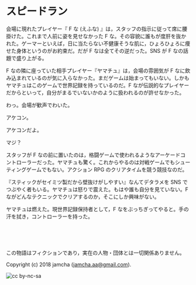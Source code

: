 

# スピードラン

会場に現れたプレイヤー『 F な (えふな) 』は，スタッフの指示に従って席に腰掛けた。これまで人前に姿を見せなかった F な。その容貌に誰もが度肝を抜かれた。ゲーマーといえば，日に当たらない不健康そうな肌に，ひょろひょろに痩せた身体というのがお約束だ。だが F なは全てその逆だった。SNS が F なの話題で盛り上がる。  

F なの隣に座っていた相手プレイヤー『ヤマチュ』は，会場の雰囲気が F なに飲み込まれているのが気に入らなかった。まだゲームは始まってもいない。しかもヤマチュはこのゲームで世界記録を持っているのだ。F なが伝説的なプレイヤーだからといって，自分がまるでいないかのように扱われるのが許せなかった。  

わっ。会場が歓声でわいた。  

アケコン。  

アケコンだよ。  

マジ？  

スタッフが F なの前に置いたのは，格闘ゲームで使われるようなアーケードコントローラーだった。ヤマチュも驚く。これからやるのは対戦ゲームでもシューティングゲームでもない。アクション RPG のクリアタイムを競う競技なのだ。  

『スティックがセイミツ製だから壁抜けがしやすい』なんてデタラメを SNS でつぶやく者もいる。ヤマチュは怒りで震えた。もはや誰も自分を見ていない。F ながどんなテクニックでクリアするのか，そこにしか興味がない。  

ヤマチュは燃えた。現世界記録保持者として，F なをぶっちぎってやると。手の汗を拭き，コントローラーを持った。  

<br>  
<br>  

<br>  

この物語はフィクションであり，実在の人物・団体とは一切関係ありません。  

Copyright (c) 2018 jamcha (jamcha.aa@gmail.com).  

![cc by-nc-sa](https://i.creativecommons.org/l/by-nc-sa/4.0/88x31.png)  

